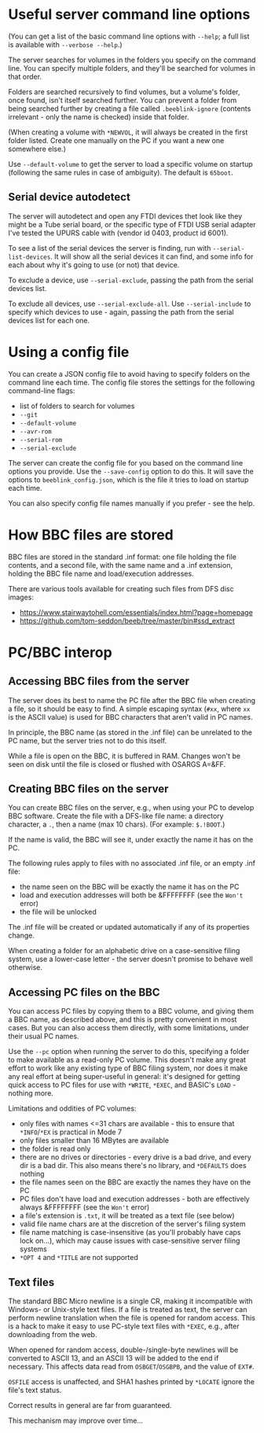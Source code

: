 # Useful server command line options

(You can get a list of the basic command line options with `--help`; a
full list is available with `--verbose --help`.)

The server searches for volumes in the folders you specify on the
command line. You can specify multiple folders, and they'll be
searched for volumes in that order.

Folders are searched recursively to find volumes, but a volume's
folder, once found, isn't itself searched further. You can prevent a
folder from being searched further by creating a file called
`.beeblink-ignore` (contents irrelevant - only the name is checked)
inside that folder.

(When creating a volume with `*NEWVOL`, it will always be created in
the first folder listed. Create one manually on the PC if you want a
new one somewhere else.)

Use `--default-volume` to get the server to load a specific volume on
startup (following the same rules in case of ambiguity). The default
is `65boot`.

## Serial device autodetect

The server will autodetect and open any FTDI devices thet look like
they might be a Tube serial board, or the specific type of FTDI USB
serial adapter I've tested the UPURS cable with (vendor id 0403,
product id 6001).

To see a list of the serial devices the server is finding, run with
`--serial-list-devices`. It will show all the serial devices it can
find, and some info for each about why it's going to use (or not) that
device.

To exclude a device, use `--serial-exclude`, passing the path from the
serial devices list.

To exclude all devices, use `--serial-exclude-all`. Use
`--serial-include` to specify which devices to use - again, passing
the path from the serial devices list for each one.

# Using a config file

You can create a JSON config file to avoid having to specify folders
on the command line each time. The config file stores the settings for
the following command-line flags:

* list of folders to search for volumes
* `--git`
* `--default-volume`
* `--avr-rom`
* `--serial-rom`
* `--serial-exclude`

The server can create the config file for you based on the command
line options you provide. Use the `--save-config` option to do this.
It will save the options to `beeblink_config.json`, which is the file
it tries to load on startup each time.

You can also specify config file names manually if you prefer - see
the help.

# How BBC files are stored

BBC files are stored in the standard .inf format: one file holding the
file contents, and a second file, with the same name and a .inf
extension, holding the BBC file name and load/execution addresses.

There are various tools available for creating such files from DFS
disc images:

* https://www.stairwaytohell.com/essentials/index.html?page=homepage
* https://github.com/tom-seddon/beeb/tree/master/bin#ssd_extract

# PC/BBC interop

## Accessing BBC files from the server

The server does its best to name the PC file after the BBC file when
creating a file, so it should be easy to find. A simple escaping
syntax (`#xx`, where `xx` is the ASCII value) is used for BBC
characters that aren't valid in PC names.

In principle, the BBC name (as stored in the .inf file) can be
unrelated to the PC name, but the server tries not to do this itself.

While a file is open on the BBC, it is buffered in RAM. Changes won't
be seen on disk until the file is closed or flushed with OSARGS A=&FF.

## Creating BBC files on the server

You can create BBC files on the server, e.g., when using your PC to
develop BBC software. Create the file with a DFS-like file name: a
directory character, a `.`, then a name (max 10 chars). (For example:
`$.!BOOT`.)

If the name is valid, the BBC will see it, under exactly the name it
has on the PC.

The following rules apply to files with no associated .inf file, or an
empty .inf file:

* the name seen on the BBC will be exactly the name it has on the PC
* load and execution addresses will both be &FFFFFFFF (see the `Won't`
  error)
* the file will be unlocked
  
The .inf file will be created or updated automatically if any of its
properties change.

When creating a folder for an alphabetic drive on a case-sensitive
filing system, use a lower-case letter - the server doesn't promise to
behave well otherwise.

## Accessing PC files on the BBC

You can access PC files by copying them to a BBC volume, and giving
them a BBC name, as described above, and this is pretty convenient in
most cases. But you can also access them directly, with some
limitations, under their usual PC names.

Use the `--pc` option when running the server to do this, specifying a
folder to make available as a read-only PC volume. This doesn't make
any great effort to work like any existing type of BBC filing system,
nor does it make any real effort at being super-useful in general:
it's designed for getting quick access to PC files for use with
`*WRITE`, `*EXEC`, and BASIC's `LOAD` - nothing more.

Limitations and oddities of PC volumes:

* only files with names <=31 chars are available - this to ensure that
  `*INFO`/`*EX` is practical in Mode 7
* only files smaller than 16 MBytes are available
* the folder is read only
* there are no drives or directories - every drive is a bad drive, and
  every dir is a bad dir. This also means there's no library, and
  `*DEFAULTS` does nothing
* the file names seen on the BBC are exactly the names they have on
  the PC
* PC files don't have load and execution addresses - both are
  effectively always &FFFFFFFF (see the `Won't` error)
* a file's extension is `.txt`, it will be treated as a text file (see
  below)
* valid file name chars are at the discretion of the server's filing
  system
* file name matching is case-insensitive (as you'll probably have caps
  lock on...), which may cause issues with case-sensitive server
  filing systems
* `*OPT 4` and `*TITLE` are not supported

## Text files

The standard BBC Micro newline is a single CR, making it incompatible
with Windows- or Unix-style text files. If a file is treated as text,
the server can perform newline translation when the file is opened for
random access. This is a hack to make it easy to use PC-style text
files with `*EXEC`, e.g., after downloading from the web.

When opened for random access, double-/single-byte newlines will be
converted to ASCII 13, and an ASCII 13 will be added to the end if
necessary. This affects data read from `OSBGET`/`OSGBPB`, and the
value of `EXT#`.

`OSFILE` access is unaffected, and SHA1 hashes printed by `*LOCATE`
ignore the file's text status.

Correct results in general are far from guaranteed.

This mechanism may improve over time...
